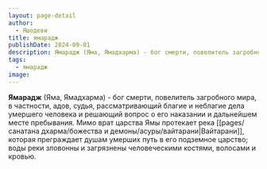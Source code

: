```yaml
---
layout: page-detail
author:
  - Яшодеви
title: ямарадж
publishDate: 2024-09-01
description: Ямарадж (Яма, Ямадхарма) - бог смерти, повелитель загробного мира, в частности, адов, судья, рассматривающий благие и неблагие дела умершего человека и решающий вопрос о его наказании и дальнейшем месте пребывания.
tags:
  - ямарадж
image:
---
```

**Ямарадж** (Яма, Ямадхарма) - бог смерти, повелитель загробного мира, в частности, адов, судья, рассматривающий благие и неблагие дела умершего человека и решающий вопрос о его наказании и дальнейшем месте пребывания. Мимо врат царства Ямы протекает река [[pages/санатана дхарма/божества и демоны/асуры/вайтарани|Вайтарани]], которая преграждает душам умерших путь в его подземное царство; воды реки зловонны и загрязнены человеческими костями, волосами и кровью.

